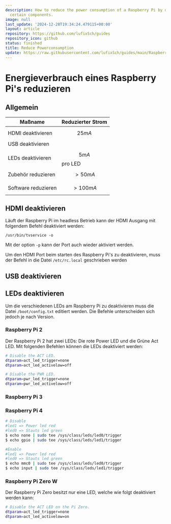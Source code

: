 ```yaml
---
description: How to reduce the power consumption of a Raspberry Pi by deactivating
  certain components.
image: null
last_update: '2024-12-28T19:34:24.479115+00:00'
layout: article
repository: https://github.com/lufixSch/guides
repository_icon: github
status: finished
title: Reduce Powerconsumption
update: https://raw.githubusercontent.com/lufixSch/guides/main/Raspberry%20Pi/Reduce%20Powerconsumption.md
---
```


# Energieverbrauch eines Raspberry Pi's reduzieren

## Allgemein

| Maßname             | Reduzierter Strom |
| ------------------- | ----------------- |
| HDMI deaktivieren   | $$25mA$$          |
| USB deaktivieren    |                   |
| LEDs deaktivieren   | $$5mA$$ pro LED   |
| Zubehör reduzieren  | $$>50mA$$         |
| Software reduzieren | $$>100mA$$        |

## HDMI deaktivieren

Läuft der Raspberry Pi im headless Betrieb kann der HDMI Ausgang mit folgendem Befehl deaktiviert werden:

```shell
/usr/bin/tvservice -o
```

Mit der option `-p` kann der Port auch wieder aktiviert werden.

Um den HDMI Port beim starten des Raspberry Pi's zu deaktivieren, muss der Befehl in die Datei `/etc/rc.local` geschrieben werden

## USB deaktivieren

## LEDs deaktivieren

Um die verschiedenen LEDs am Raspberry Pi zu deaktivieren muss die Datei `/boot/config.txt` editiert werden. Die Befehle unterscheiden sich jedoch je nach Version.

### Raspberry Pi 2

Der Raspberry Pi 2 hat zwei LEDs: Die rote Power LED und die Grüne Act LED. Mit folgenden Befehlen können die LEDs deaktiviert werden:

```sh
# Disable the ACT LED.
dtparam=act_led_trigger=none
dtparam=act_led_activelow=off

# Disable the PWR LED.
dtparam=pwr_led_trigger=none
dtparam=pwr_led_activelow=off
```

### Raspberry Pi 3

### Raspberry Pi 4

```sh
# Disable
#led1 => Power led red
#led0 => Stauts led green
$ echo none | sudo tee /sys/class/leds/led0/trigger
$ echo gpio | sudo tee /sys/class/leds/led1/trigger

#Enable
#led1 => Power led red
#led0 => Stauts led green
$ echo mmc0 | sudo tee /sys/class/leds/led0/trigger
$ echo input | sudo tee /sys/class/leds/led1/trigger

```

### Raspberry Pi Zero W

Der Raspberry Pi Zero besitzt nur eine LED, welche wie folgt deaktiviert werden kann:

```sh
# Disable the ACT LED on the Pi Zero.
dtparam=act_led_trigger=none
dtparam=act_led_activelow=on
```